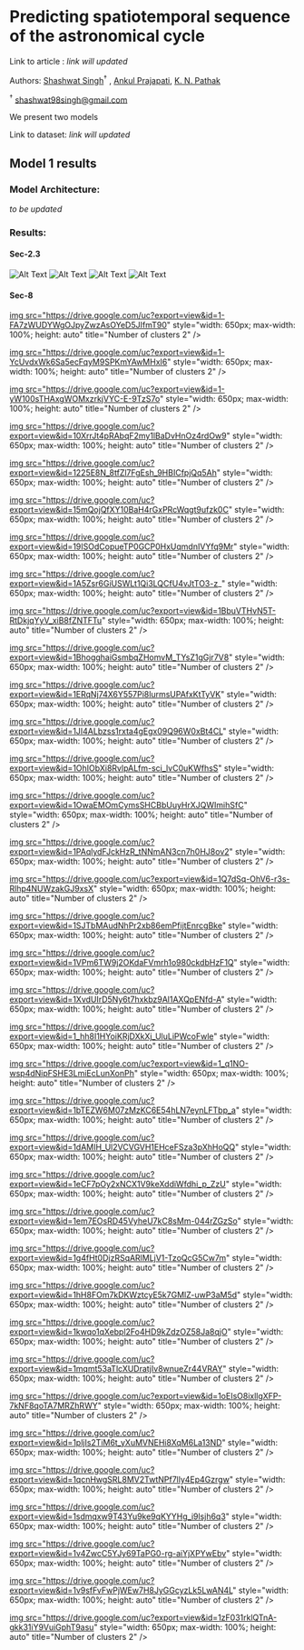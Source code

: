 # Predicting spatiotemporal sequence of the astronomical cycle 

Link to article : *link will updated*

Authors: [Shashwat Singh](https://github.com/SSingh087/)<sup>†</sup> , <!--[Atharva Modi](https://github.com/AntiNeutrino03),--> [Ankul Prajapati](https://www.researchgate.net/profile/Ankul_Prajapati), [K. N. Pathak](https://www.researchgate.net/profile/Kamlesh_Pathak)

<sup>†</sup> shashwat98singh@gmail.com 

We present two models 

Link to dataset: *link will updated*

## Model 1 results

### Model Architecture:
*to be updated*

### Results:

#### Sec-2.3

![Alt Text](https://github.com/SSingh087/seq-pred/blob/main/sm-px/P_0_30_60_13.gif)
![Alt Text](https://github.com/SSingh087/seq-pred/blob/main/sm-px/sP_0_30_60_13.gif)
![Alt Text](https://github.com/SSingh087/seq-pred/blob/main/sm-px/P_0_30_90_10.gif)
![Alt Text](https://github.com/SSingh087/seq-pred/blob/main/sm-px/sP_0_30_90_10.gif)

#### Sec-8
<a href="https://drive.google.com/uc?export=view&id=1-FA7zWUDYWgOJpyZwzAsOYeD5JIfmT90">img src="https://drive.google.com/uc?export=view&id=1-FA7zWUDYWgOJpyZwzAsOYeD5JIfmT90" style="width: 650px; max-width: 100%; height: auto" title="Number of clusters 2" />

<a href="https://drive.google.com/uc?export=view&id=1-YcUvdxWk6Sa5ecFqyM9SPKmYAwMHxI6">img src="https://drive.google.com/uc?export=view&id=1-YcUvdxWk6Sa5ecFqyM9SPKmYAwMHxI6" style="width: 650px; max-width: 100%; height: auto" title="Number of clusters 2" />

<a href="https://drive.google.com/uc?export=view&id=1-yW100sTHAxgWOMxzrkjVYC-E-9TzS7o">img src="https://drive.google.com/uc?export=view&id=1-yW100sTHAxgWOMxzrkjVYC-E-9TzS7o" style="width: 650px; max-width: 100%; height: auto" title="Number of clusters 2" />

<a href="https://drive.google.com/uc?export=view&id=10XrrJt4pRAbqF2my1lBaDvHnOz4rdOw9">img src="https://drive.google.com/uc?export=view&id=10XrrJt4pRAbqF2my1lBaDvHnOz4rdOw9" style="width: 650px; max-width: 100%; height: auto" title="Number of clusters 2" />

<a href="https://drive.google.com/uc?export=view&id=1225E8N_8tfZl7FgEsh_9HBICfpjQq5Ah">img src="https://drive.google.com/uc?export=view&id=1225E8N_8tfZl7FgEsh_9HBICfpjQq5Ah" style="width: 650px; max-width: 100%; height: auto" title="Number of clusters 2" />

<a href="https://drive.google.com/uc?export=view&id=15mQojQfXY10BaH4rGxPRcWqgt9ufzk0C">img src="https://drive.google.com/uc?export=view&id=15mQojQfXY10BaH4rGxPRcWqgt9ufzk0C" style="width: 650px; max-width: 100%; height: auto" title="Number of clusters 2" />

<a href="https://drive.google.com/uc?export=view&id=19ISOdCopueTP0GCP0HxUqmdnIVYfq9Mr">img src="https://drive.google.com/uc?export=view&id=19ISOdCopueTP0GCP0HxUqmdnIVYfq9Mr" style="width: 650px; max-width: 100%; height: auto" title="Number of clusters 2" />

<a href="https://drive.google.com/uc?export=view&id=1A5Zsr6GiUSWLt1Qi3LQCfU4vJtTO3-z_">img src="https://drive.google.com/uc?export=view&id=1A5Zsr6GiUSWLt1Qi3LQCfU4vJtTO3-z_" style="width: 650px; max-width: 100%; height: auto" title="Number of clusters 2" />

<a href="https://drive.google.com/uc?export=view&id=1BbuVTHvN5T-RtDkjqYyV_xiB8fZNTFTu">img src="https://drive.google.com/uc?export=view&id=1BbuVTHvN5T-RtDkjqYyV_xiB8fZNTFTu" style="width: 650px; max-width: 100%; height: auto" title="Number of clusters 2" />

<a href="https://drive.google.com/uc?export=view&id=1BhogghaiGsmbqZHomvM_TYsZ1gGjr7V8">img src="https://drive.google.com/uc?export=view&id=1BhogghaiGsmbqZHomvM_TYsZ1gGjr7V8" style="width: 650px; max-width: 100%; height: auto" title="Number of clusters 2" />

<a href="https://drive.google.com/uc?export=view&id=1ERqNj74X6Y557Pi8lurmsUPAfxKtTyVK">img src="https://drive.google.com/uc?export=view&id=1ERqNj74X6Y557Pi8lurmsUPAfxKtTyVK" style="width: 650px; max-width: 100%; height: auto" title="Number of clusters 2" />

<a href="https://drive.google.com/uc?export=view&id=1JI4ALbzss1rxta4gEgx09Q96W0xBt4CL">img src="https://drive.google.com/uc?export=view&id=1JI4ALbzss1rxta4gEgx09Q96W0xBt4CL" style="width: 650px; max-width: 100%; height: auto" title="Number of clusters 2" />

<a href="https://drive.google.com/uc?export=view&id=1OhIObXi8RvlpALfm-sci_lvC0uKWfhsS">img src="https://drive.google.com/uc?export=view&id=1OhIObXi8RvlpALfm-sci_lvC0uKWfhsS" style="width: 650px; max-width: 100%; height: auto" title="Number of clusters 2" />

<a href="https://drive.google.com/uc?export=view&id=1OwaEMOmCymsSHCBbUuyHrXJQWImihSfC">img src="https://drive.google.com/uc?export=view&id=1OwaEMOmCymsSHCBbUuyHrXJQWImihSfC" style="width: 650px; max-width: 100%; height: auto" title="Number of clusters 2" />

<a href="https://drive.google.com/uc?export=view&id=1PAqlydFJckHzR_tNNmAN3cn7h0HJ8ov2">img src="https://drive.google.com/uc?export=view&id=1PAqlydFJckHzR_tNNmAN3cn7h0HJ8ov2" style="width: 650px; max-width: 100%; height: auto" title="Number of clusters 2" />

<a href="https://drive.google.com/uc?export=view&id=1Q7dSq-OhV6-r3s-Rlhp4NUWzakGJ9xsX">img src="https://drive.google.com/uc?export=view&id=1Q7dSq-OhV6-r3s-Rlhp4NUWzakGJ9xsX" style="width: 650px; max-width: 100%; height: auto" title="Number of clusters 2" />

<a href="https://drive.google.com/uc?export=view&id=1SJTbMAudNhPr2xb86emPfijtEnrcgBke">img src="https://drive.google.com/uc?export=view&id=1SJTbMAudNhPr2xb86emPfijtEnrcgBke" style="width: 650px; max-width: 100%; height: auto" title="Number of clusters 2" />

<a href="https://drive.google.com/uc?export=view&id=1VPm6TW9j2OKdaFVmrh1o980ckdbHzF1Q">img src="https://drive.google.com/uc?export=view&id=1VPm6TW9j2OKdaFVmrh1o980ckdbHzF1Q" style="width: 650px; max-width: 100%; height: auto" title="Number of clusters 2" />

<a href="https://drive.google.com/uc?export=view&id=1XvdUIrD5Ny6t7hxkbz9Al1AXQpENfd-A">img src="https://drive.google.com/uc?export=view&id=1XvdUIrD5Ny6t7hxkbz9Al1AXQpENfd-A" style="width: 650px; max-width: 100%; height: auto" title="Number of clusters 2" />

<a href="https://drive.google.com/uc?export=view&id=1_hh8I1HYoiKRjDXkXj_UluLiPWcoFwle">img src="https://drive.google.com/uc?export=view&id=1_hh8I1HYoiKRjDXkXj_UluLiPWcoFwle" style="width: 650px; max-width: 100%; height: auto" title="Number of clusters 2" />

<a href="https://drive.google.com/uc?export=view&id=1_q1NO-wsp4dNipFSHE3LmiEcLunXonPh">img src="https://drive.google.com/uc?export=view&id=1_q1NO-wsp4dNipFSHE3LmiEcLunXonPh" style="width: 650px; max-width: 100%; height: auto" title="Number of clusters 2" />

<a href="https://drive.google.com/uc?export=view&id=1bTEZW6M07zMzKC6E54hLN7eynLFTbp_a">img src="https://drive.google.com/uc?export=view&id=1bTEZW6M07zMzKC6E54hLN7eynLFTbp_a" style="width: 650px; max-width: 100%; height: auto" title="Number of clusters 2" />

<a href="https://drive.google.com/uc?export=view&id=1dAMIH_Ul2VCVGVH1EHceFSza3pXhHoQQ">img src="https://drive.google.com/uc?export=view&id=1dAMIH_Ul2VCVGVH1EHceFSza3pXhHoQQ" style="width: 650px; max-width: 100%; height: auto" title="Number of clusters 2" />

<a href="https://drive.google.com/uc?export=view&id=1eCF7pOy2xNCX1V9keXddiWfdhi_p_ZzU">img src="https://drive.google.com/uc?export=view&id=1eCF7pOy2xNCX1V9keXddiWfdhi_p_ZzU" style="width: 650px; max-width: 100%; height: auto" title="Number of clusters 2" />

<a href="https://drive.google.com/uc?export=view&id=1em7EOsRD45VyheU7kC8sMm-044rZGzSo">img src="https://drive.google.com/uc?export=view&id=1em7EOsRD45VyheU7kC8sMm-044rZGzSo" style="width: 650px; max-width: 100%; height: auto" title="Number of clusters 2" />

<a href="https://drive.google.com/uc?export=view&id=1g4fHt0DjzRSqARlMLjV1-TzoQcG5Cw7m">img src="https://drive.google.com/uc?export=view&id=1g4fHt0DjzRSqARlMLjV1-TzoQcG5Cw7m" style="width: 650px; max-width: 100%; height: auto" title="Number of clusters 2" />

<a href="https://drive.google.com/uc?export=view&id=1hH8FOm7kDKWztcyE5k7GMlZ-uwP3aM5d">img src="https://drive.google.com/uc?export=view&id=1hH8FOm7kDKWztcyE5k7GMlZ-uwP3aM5d" style="width: 650px; max-width: 100%; height: auto" title="Number of clusters 2" />

<a href="https://drive.google.com/uc?export=view&id=1kwqo1qXebpl2Fo4HD9kZdzOZ58Ja8qjO">img src="https://drive.google.com/uc?export=view&id=1kwqo1qXebpl2Fo4HD9kZdzOZ58Ja8qjO" style="width: 650px; max-width: 100%; height: auto" title="Number of clusters 2" />

<a href="https://drive.google.com/uc?export=view&id=1mqmt53aTlcXUDratjIv8wnueZr44VRAY">img src="https://drive.google.com/uc?export=view&id=1mqmt53aTlcXUDratjIv8wnueZr44VRAY" style="width: 650px; max-width: 100%; height: auto" title="Number of clusters 2" />

<a href="https://drive.google.com/uc?export=view&id=1oEIsO8ixllgXFP-7kNF8qoTA7MRZhRWY">img src="https://drive.google.com/uc?export=view&id=1oEIsO8ixllgXFP-7kNF8qoTA7MRZhRWY" style="width: 650px; max-width: 100%; height: auto" title="Number of clusters 2" />

<a href="https://drive.google.com/uc?export=view&id=1pljIs2TiM6t_yXuMVNEHi8XqM6La13ND">img src="https://drive.google.com/uc?export=view&id=1pljIs2TiM6t_yXuMVNEHi8XqM6La13ND" style="width: 650px; max-width: 100%; height: auto" title="Number of clusters 2" />

<a href="https://drive.google.com/uc?export=view&id=1qcnHwgSRL8MV2TwtNPf7lly4Ep4Gzrgw">img src="https://drive.google.com/uc?export=view&id=1qcnHwgSRL8MV2TwtNPf7lly4Ep4Gzrgw" style="width: 650px; max-width: 100%; height: auto" title="Number of clusters 2" />

<a href="https://drive.google.com/uc?export=view&id=1sdmqxw9T43Yu9ke9qKYYHg_i9lsjh6q3">img src="https://drive.google.com/uc?export=view&id=1sdmqxw9T43Yu9ke9qKYYHg_i9lsjh6q3" style="width: 650px; max-width: 100%; height: auto" title="Number of clusters 2" />

<a href="https://drive.google.com/uc?export=view&id=1v4ZwcC5YJy69TaPG0-rg-aiYjXPYwEbv">img src="https://drive.google.com/uc?export=view&id=1v4ZwcC5YJy69TaPG0-rg-aiYjXPYwEbv" style="width: 650px; max-width: 100%; height: auto" title="Number of clusters 2" />

<a href="https://drive.google.com/uc?export=view&id=1v9sfFvFwPjWEw7H8JyGGcyzLk5LwAN4L">img src="https://drive.google.com/uc?export=view&id=1v9sfFvFwPjWEw7H8JyGGcyzLk5LwAN4L" style="width: 650px; max-width: 100%; height: auto" title="Number of clusters 2" />

<a href="https://drive.google.com/uc?export=view&id=1zF031rklQTnA-gkk31iY9VuiGphT9asu">img src="https://drive.google.com/uc?export=view&id=1zF031rklQTnA-gkk31iY9VuiGphT9asu" style="width: 650px; max-width: 100%; height: auto" title="Number of clusters 2" />
